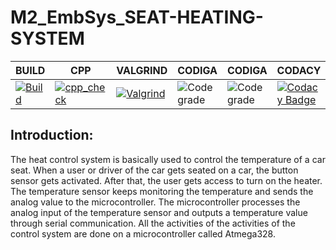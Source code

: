 # M2_EmbSys_SEAT-HEATING-SYSTEM




| BUILD | CPP | VALGRIND | CODIGA | CODIGA | CODACY |
| ---- | ---- | ----- | ---- | --- | ---- |
|  [![Build](https://github.com/Bhanu42/M2_EmbSys/actions/workflows/build.yml/badge.svg)](https://github.com/Bhanu42/M2_EmbSys/actions/workflows/build.yml) | [![cpp_check](https://github.com/Bhanu42/M2_EmbSys/actions/workflows/cpp_check.yml/badge.svg)](https://github.com/Bhanu42/M2_EmbSys/actions/workflows/cpp_check.yml) | [![Valgrind](https://github.com/Bhanu42/M2_EmbSys/actions/workflows/valgrind.yml/badge.svg)](https://github.com/Bhanu42/M2_EmbSys/actions/workflows/valgrind.yml) | ![Code grade](https://api.codiga.io/project/31683/score/svg) | ![Code grade](https://api.codiga.io/project/31683/status/svg) | [![Codacy Badge](https://app.codacy.com/project/badge/Grade/385f83141b8248999c784a8b82e88412)](https://www.codacy.com/gh/Bhanu42/M2_EmbSys/dashboard?utm_source=github.com&amp;utm_medium=referral&amp;utm_content=Bhanu42/M2_EmbSys&amp;utm_campaign=Badge_Grade) |



## **Introduction:**

The heat control system is basically used to control the temperature of a car seat. When a user or driver of the car gets seated on a car, the button sensor gets activated. After that, the user gets access to turn on the heater. The temperature sensor keeps monitoring the temperature and sends the analog value to the microcontroller. The microcontroller processes the analog input of the temperature sensor and outputs a temperature value through serial communication. All the activities of the activities of the control system are done on a microcontroller called Atmega328.







